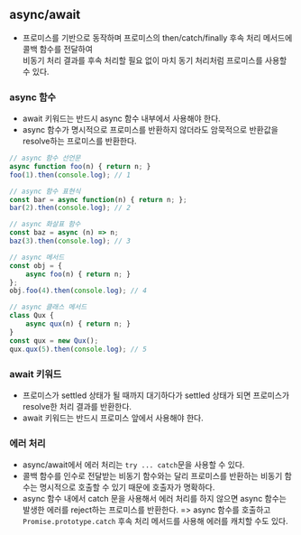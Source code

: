 ## async/await

- 프로미스를 기반으로 동작하며 프로미스의 then/catch/finally 후속 처리 메서드에 콜백 함수를 전달하여 <br>
비동기 처리 결과를 후속 처리할 필요 없이 마치 동기 처리처럼 프로미스를 사용할 수 있다.

### async 함수

- await 키워드는 반드시 async 함수 내부에서 사용해야 한다.
- async 함수가 명시적으로 프로미스를 반환하지 않더라도 암묵적으로 반환값을 resolve하는 프로미스를 반환한다.

```jsx
// async 함수 선언문
async function foo(n) { return n; }
foo(1).then(console.log); // 1

// async 함수 표현식
const bar = async function(n) { return n; };
bar(2).then(console.log); // 2

// async 화살표 함수
const baz = async (n) => n;
baz(3).then(console.log); // 3

// async 메서드
const obj = {
    async foo(n) { return n; }
};
obj.foo(4).then(console.log); // 4

// async 클래스 메서드
class Qux {
    async qux(n) { return n; }
}
const qux = new Qux();
qux.qux(5).then(console.log); // 5
```

### await 키워드

- 프로미스가 settled 상태가 될 때까지 대기하다가 settled 상태가 되면 프로미스가 resolve한 처리 결과를 반환한다.
- await 키워드는 반드시 프로미스 앞에서 사용해야 한다.

### 에러 처리

- async/await에서 에러 처리는 `try ... catch`문을 사용할 수 있다.
- 콜백 함수를 인수로 전달받는 비동기 함수와는 달리 프로미스를 반환하는 비동기 함수는 명시적으로 호출할 수 있기 때문에 호출자가 명확하다.
- async 함수 내에서 catch 문을 사용해서 에러 처리를 하지 않으면 async 함수는 발생한 에러를 reject하는 프로미스를 반환한다.
=> async 함수를 호출하고 `Promise.prototype.catch` 후속 처리 메서드를 사용해 에러를 캐치할 수도 있다.
